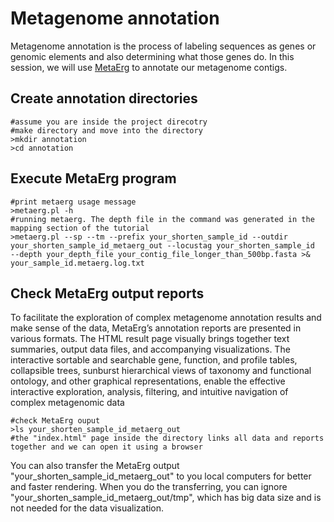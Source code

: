 # Metagenome annotation
Metagenome annotation is the process of labeling sequences as genes or genomic elements and also determining what those genes do. In this session, we will use [MetaErg](https://doi.org/10.3389/fgene.2019.00999) to annotate our metagenome contigs. 
## Create annotation directories
```
#assume you are inside the project direcotry
#make directory and move into the directory
>mkdir annotation
>cd annotation
```
## Execute MetaErg program
```
#print metaerg usage message
>metaerg.pl -h
#running metaerg. The depth file in the command was generated in the mapping section of the tutorial
>metaerg.pl --sp --tm --prefix your_shorten_sample_id --outdir your_shorten_sample_id_metaerg_out --locustag your_shorten_sample_id  --depth your_depth_file your_contig_file_longer_than_500bp.fasta >& your_sample_id.metaerg.log.txt
```
## Check MetaErg output reports
To facilitate the exploration of complex metagenome annotation results and make sense of the data, MetaErg’s annotation reports are presented in various formats. The HTML result page visually brings together text summaries, output data files, and accompanying visualizations. The interactive sortable and searchable gene, function, and profile tables, collapsible trees, sunburst hierarchical views of taxonomy and functional ontology, and other graphical representations, enable the effective interactive exploration, analysis, filtering, and intuitive navigation of complex metagenomic data 
```
#check MetaErg ouput
>ls your_shorten_sample_id_metaerg_out
#the "index.html" page inside the directory links all data and reports together and we can open it using a browser
```
You can also transfer the MetaErg output "your_shorten_sample_id_metaerg_out" to you local computers for better and faster rendering. When you do the transferring, you can ignore "your_shorten_sample_id_metaerg_out/tmp", which has big data size and is not needed for the data visualization.   
